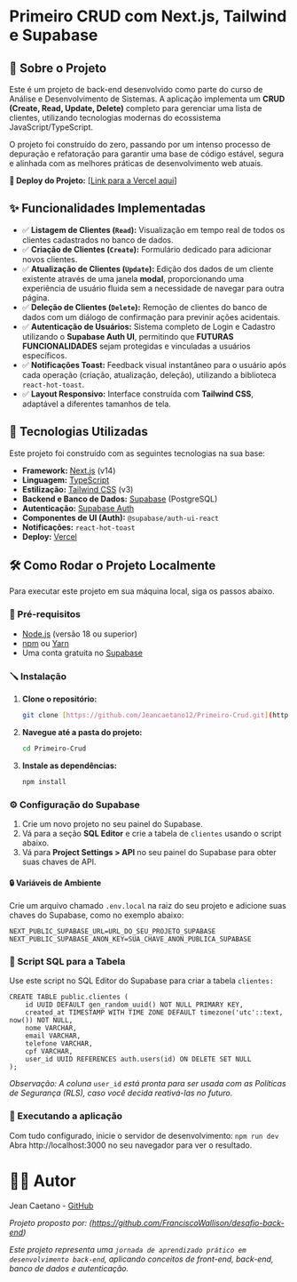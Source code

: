 # Primeiro CRUD com Next.js, Tailwind e Supabase



## 📜 Sobre o Projeto

Este é um projeto de back-end desenvolvido como parte do curso de Análise e Desenvolvimento de Sistemas. A aplicação implementa um **CRUD (Create, Read, Update, Delete)** completo para gerenciar uma lista de clientes, utilizando tecnologias modernas do ecossistema JavaScript/TypeScript.

O projeto foi construído do zero, passando por um intenso processo de depuração e refatoração para garantir uma base de código estável, segura e alinhada com as melhores práticas de desenvolvimento web atuais.

**🔗 Deploy do Projeto:** [[Link para a Vercel aqui](https://primeiro-crud-testes.vercel.app)]

## ✨ Funcionalidades Implementadas

* ✅ **Listagem de Clientes (`Read`):** Visualização em tempo real de todos os clientes cadastrados no banco de dados.
* ✅ **Criação de Clientes (`Create`):** Formulário dedicado para adicionar novos clientes.
* ✅ **Atualização de Clientes (`Update`):** Edição dos dados de um cliente existente através de uma janela **modal**, proporcionando uma experiência de usuário fluida sem a necessidade de navegar para outra página.
* ✅ **Deleção de Clientes (`Delete`):** Remoção de clientes do banco de dados com um diálogo de confirmação para previnir ações acidentais.
* ✅ **Autenticação de Usuários:** Sistema completo de Login e Cadastro utilizando o **Supabase Auth UI**, permitindo que **FUTURAS FUNCIONALIDADES** sejam protegidas e vinculadas a usuários específicos.
* ✅ **Notificações Toast:** Feedback visual instantâneo para o usuário após cada operação (criação, atualização, deleção), utilizando a biblioteca `react-hot-toast`.
* ✅ **Layout Responsivo:** Interface construída com **Tailwind CSS**, adaptável a diferentes tamanhos de tela.

## 🚀 Tecnologias Utilizadas

Este projeto foi construído com as seguintes tecnologias na sua base:

* **Framework:** [Next.js](https://nextjs.org/) (v14)
* **Linguagem:** [TypeScript](https://www.typescriptlang.org/)
* **Estilização:** [Tailwind CSS](https://tailwindcss.com/) (v3)
* **Backend e Banco de Dados:** [Supabase](https://supabase.io/) (PostgreSQL)
* **Autenticação:** [Supabase Auth](https://supabase.com/docs/guides/auth)
* **Componentes de UI (Auth):** `@supabase/auth-ui-react`
* **Notificações:** `react-hot-toast`
* **Deploy:** [Vercel](https://vercel.com/)

## 🛠️ Como Rodar o Projeto Localmente

Para executar este projeto em sua máquina local, siga os passos abaixo.

### 📝 Pré-requisitos
* [Node.js](https://nodejs.org/en/) (versão 18 ou superior)
* [npm](https://www.npmjs.com/) ou [Yarn](https://yarnpkg.com/)
* Uma conta gratuita no [Supabase](https://supabase.com/)

### 🪛 Instalação

1.  **Clone o repositório:**
    ```bash
    git clone [https://github.com/Jeancaetano12/Primeiro-Crud.git](https://github.com/Jeancaetano12/Primeiro-Crud.git)
    ```

2.  **Navegue até a pasta do projeto:**
    ```bash
    cd Primeiro-Crud
    ```

3.  **Instale as dependências:**
    ```bash
    npm install
    ```

### ⚙️ Configuração do Supabase

1.  Crie um novo projeto no seu painel do Supabase.
2.  Vá para a seção **SQL Editor** e crie a tabela de `clientes` usando o script abaixo.
3.  Vá para **Project Settings > API** no seu painel do Supabase para obter suas chaves de API.

#### 🔒 Variáveis de Ambiente

Crie um arquivo chamado `.env.local` na raiz do seu projeto e adicione suas chaves do Supabase, como no exemplo abaixo:

```env
NEXT_PUBLIC_SUPABASE_URL=URL_DO_SEU_PROJETO_SUPABASE
NEXT_PUBLIC_SUPABASE_ANON_KEY=SUA_CHAVE_ANON_PUBLICA_SUPABASE
```

### 📜 Script SQL para a Tabela

Use este script no SQL Editor do Supabase para criar a tabela `clientes:`

```
CREATE TABLE public.clientes (
    id UUID DEFAULT gen_random_uuid() NOT NULL PRIMARY KEY,
    created_at TIMESTAMP WITH TIME ZONE DEFAULT timezone('utc'::text, now()) NOT NULL,
    nome VARCHAR,
    email VARCHAR,
    telefone VARCHAR,
    cpf VARCHAR,
    user_id UUID REFERENCES auth.users(id) ON DELETE SET NULL
);
```
*Observação: A coluna* `user_id` *está pronta para ser usada com as Políticas de Segurança (RLS), caso você decida reativá-las no futuro.*

### 🎯 Executando a aplicação

Com tudo configurado, inicie o servidor de desenvolvimento:
``` npm run dev ```
Abra http://localhost:3000 no seu navegador para ver o resultado.

# 🧑‍💻 Autor
Jean Caetano - [GitHub](https://github.com/Jeancaetano12?tab=repositories)

*Projeto proposto por: (https://github.com/FranciscoWallison/desafio-back-end)*

*Este projeto representa uma `jornada de aprendizado prático em desenvolvimento back-end`, aplicando conceitos de front-end, back-end, banco de dados e autenticação.*
